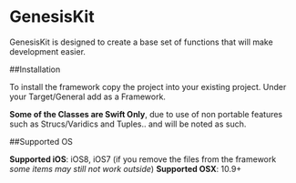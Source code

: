 GenesisKit
==========

GenesisKit is designed to create a base set of functions that will make development easier.  

##Installation

To install the framework copy the project into your existing project.  Under your Target/General add as a Framework.  


**Some of the Classes are Swift Only**, due to use of non portable features such as Strucs/Varidics and Tuples.. and will be noted as such.

##Supported OS

**Supported iOS**: iOS8, iOS7 (if you remove the files from the framework *some items may still not work outside*)
**Supported OSX**: 10.9+